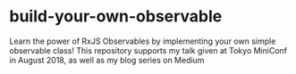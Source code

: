 # build-your-own-observable
Learn the power of RxJS Observables by implementing your own simple observable class! This repository supports my talk given at Tokyo MiniConf in August 2018, as well as my blog series on Medium
